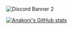 ![Discord Banner 2](https://discordapp.com/api/guilds/[872414607988375582]/widget.png?style=banner2)


[![Anakoni's GitHub stats](https://github-readme-stats.vercel.app/api?username=Anakoni)](https://github.com/anuraghazra/github-readme-stats)
